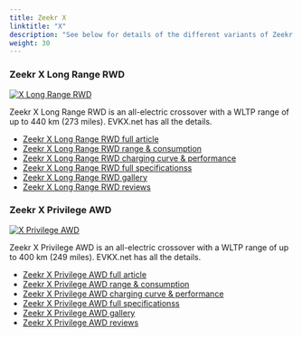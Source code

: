 ```yaml
---
title: Zeekr X
linktitle: "X"
description: "See below for details of the different variants of Zeekr X"
weight: 30
---
```

### Zeekr X Long Range RWD

<a href="x_long_range_rwd/"><img src="https://media.evkx.net/multimedia/models/zeekr/x/x_long_range_rwd/main_1_st.jpg" class="img-fluid" alt="X Long Range RWD" ></a>

Zeekr X Long Range RWD is an all-electric crossover with a WLTP range of up to 440 km (273 miles). EVKX.net has all the details. 

- [Zeekr X Long Range RWD full article](x_long_range_rwd/)
- [Zeekr X Long Range RWD range & consumption](x_long_range_rwd/rangeandconsumption)
- [Zeekr X Long Range RWD charging curve & performance](x_long_range_rwd/chargingcurve)
- [Zeekr X Long Range RWD full specificationss](x_long_range_rwd/specifications)
- [Zeekr X Long Range RWD gallery](x_long_range_rwd/gallery)
- [Zeekr X Long Range RWD reviews](x_long_range_rwd/reviews)

### Zeekr X Privilege AWD

<a href="x_privilege_awd/"><img src="https://media.evkx.net/multimedia/models/zeekr/x/x_privilege_awd/main_1_st.jpg" class="img-fluid" alt="X Privilege AWD" ></a>

Zeekr X Privilege AWD is an all-electric crossover with a WLTP range of up to 400 km (249 miles). EVKX.net has all the details. 

- [Zeekr X Privilege AWD full article](x_privilege_awd/)
- [Zeekr X Privilege AWD range & consumption](x_privilege_awd/rangeandconsumption)
- [Zeekr X Privilege AWD charging curve & performance](x_privilege_awd/chargingcurve)
- [Zeekr X Privilege AWD full specificationss](x_privilege_awd/specifications)
- [Zeekr X Privilege AWD gallery](x_privilege_awd/gallery)
- [Zeekr X Privilege AWD reviews](x_privilege_awd/reviews)


